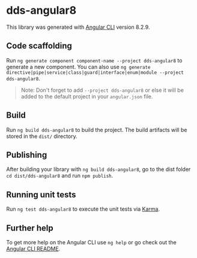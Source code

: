 # dds-angular8

This library was generated with [Angular CLI](https://github.com/angular/angular-cli) version 8.2.9.

## Code scaffolding

Run `ng generate component component-name --project dds-angular8` to generate a new component. You can also use `ng generate directive|pipe|service|class|guard|interface|enum|module --project dds-angular8`.
> Note: Don't forget to add `--project dds-angular8` or else it will be added to the default project in your `angular.json` file. 

## Build

Run `ng build dds-angular8` to build the project. The build artifacts will be stored in the `dist/` directory.

## Publishing

After building your library with `ng build dds-angular8`, go to the dist folder `cd dist/dds-angular8` and run `npm publish`.

## Running unit tests

Run `ng test dds-angular8` to execute the unit tests via [Karma](https://karma-runner.github.io).

## Further help

To get more help on the Angular CLI use `ng help` or go check out the [Angular CLI README](https://github.com/angular/angular-cli/blob/master/README.md).

